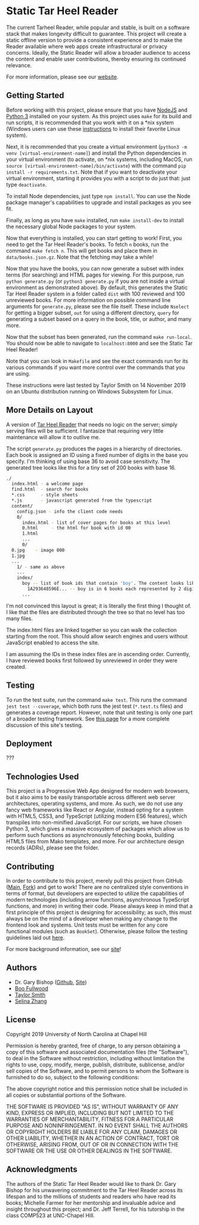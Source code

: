 # Static Tar Heel Reader

The current Tarheel Reader, while popular and stable, is built on a software stack that makes longevity difficult to guarantee. This project will create a static offline version to provide a consistent experience and to make the Reader available where web apps create infrastructural or privacy concerns. Ideally, the Static Reader will allow a broader audience to access the content and enable user contributions, thereby ensuring its continued relevance.

For more information, please see our [website](https://tarheelreader.web.unc.edu).

## Getting Started

Before working with this project, please ensure that you have [NodeJS](https://nodejs.org/en/) and [Python 3](https://www.python.org/) installed on your system. As this project uses `make` for its build and run scripts, it is recommended that you work with it on a \*nix system (Windows users can use these [instructions](https://docs.microsoft.com/en-us/windows/wsl/install-win10) to install their favorite Linux system).

Next, it is recommended that you create a virtual environment (`python3 -m venv [virtual-environment-name]`) and install the Python dependencies in your virtual environment (to activate, on \*nix systems, including MacOS, run `source [virtual-environment-name]/bin/activate`) with the command `pip install -r requirements.txt`. Note that if you want to deactivate your virtual environment, starting it provides you with a script to do just that: just type `deactivate`.

To install Node dependencies, just type `npm install`. You can use the Node package manager's capabilities to upgrade and install packages as you see fit.

Finally, as long as you have `make` installed, run `make install-dev` to install the necessary global Node packages to your system.

Now that everything is installed, you can start getting to work! First, you need to get the Tar Heel Reader's books. To fetch `n` books, run the command `make fetch n`. This will get books and place them in `data/books.json.gz`. Note that the fetching may take a while!

Now that you have the books, you can now generate a subset with index terms (for searching) and HTML pages for viewing. For this purpose, run `python generate.py` (or `python3 generate.py` if you are not inside a virtual environment as demonstrated above). By default, this generates the Static Tar Heel Reader system in a folder called `dist` with 100 reviewed and 100 unreviewed books. For more information on possible command line arguments for `generate.py`, please see the file itself. These include `Nselect` for getting a bigger subset, `out` for using a different directory, `query` for generating a subset based on a query in the book, title, or author, and many more.

Now that the subset has been generated, run the command `make run-local`. You should now be able to navigate to `localhost:8000` and see the Static Tar Heel Reader!

Note that you can look in `Makefile` and see the exact commands run for its various commands if you want more control over the commands that you are using.

These instructions were last tested by Taylor Smith on 14 November 2019 on an Ubuntu distribution running on Windows Subsystem for Linux.

## More Details on Layout

A version of [Tar Heel Reader](https://tarheelreader.org) that needs no logic on the server; simply serving files will be sufficient. I fantasize that requiring very little maintenance will allow it to outlive me.

The script `generate.py` produces the pages in a hierarchy of directories. Each book is assigned an ID using a fixed number of digits in the base you specify. I'm thinking of using base 36 to avoid case sensitivity. The generated tree looks like this for a tiny set of 200 books with base 16.

```bash
./
  index.html - a welcome page
  find.html  - search for books
  *.css      - style sheets
  *.js       - javascript generated from the typescript
  content/
    config.json - info the client code needs
    0/
      index.html - list of cover pages for books at this level
      0.html     - the html for book with id 00
      1.html
      ...
      0/
  0.jpg    - image 000
  1.jpg
  ...
    1/ - same as above
    ...
    index/
      boy -- list of book ids that contain 'boy'. The content looks like:
        1A293648596E... -- boy is in 6 books each represented by 2 digits
      ...
```

I'm not convinced this layout is great; it is literally the first thing I thought of. I like that the files are distributed through the tree so that no level has too many files.

The index.html files are linked together so you can walk the collection starting from the root. This should allow search engines and users without JavaScript enabled to access the site.

I am assuming the IDs in these index files are in ascending order. Currently, I have reviewed books first followed by unreviewed in order they were created.

## Testing

To run the test suite, run the command `make test`. This runs the command `jest test --coverage`, which both runs the jest test (`*.test.ts` files) and generates a coverage report. However, note that unit testing is only one part of a broader testing framework. See [this page](http://tarheelreader.web.unc.edu/test-coverage-report/) for a more complete discussion of this site's testing.

## Deployment  

???

## Technologies Used

This project is a Progressive Web App designed for modern web browsers, but it also aims to be easily transportable across different web server architectures, operating systems, and more. As such, we do not use any fancy web frameworks like React or Angular, instead opting for a system with HTML5, CSS3, and TypeScript (utilizing modern ES6 features), which transpiles into non-minified JavaScript. For our scripts, we have chosen Python 3, which gives a massive ecosystem of packages which allow us to perform such functions as asynchronously feteching books, building HTML5 files from Mako templates, and more. For our architecture design records (ADRs), please see the folder.

## Contributing

In order to contribute to this project, merely pull this project from GitHub ([Main](https://github.com/gbishop/static-tar-heel-reader), [Fork](https://github.com/funkshun/static-tar-heel-reader)) and get to work! There are no centralized style conventions in terms of format, but developers are expected to utilize the capabilities of modern technologies (including arrow functions, asynchronous TypeScript functions, and more) in writing their code. Please always keep in mind that a first principle of this project is designing for accessibility; as such, this must always be on the mind of a developer when making any change to the frontend look and systems. Unit tests must be written for any core functional modules (such as `BookSet`). Otherwise, please follow the testing guidelines laid out [here](http://tarheelreader.web.unc.edu/test-coverage-report).  

For more background information, see our [site](http://tarheelreader.web.unc.edu)!

## Authors

- Dr. Gary Bishop ([Github](https://github.com/gbishop), [Site](https://www.cs.unc.edu/~gb/))
- [Boo Fullwood](https://github.com/funkshun)
- [Taylor Smith](https://github.com/tas12740)
- [Selina Zhang](https://github.com/selina98)

## License

Copyright 2019 University of North Carolina at Chapel Hill

Permission is hereby granted, free of charge, to any person obtaining a copy of this software and associated documentation files (the "Software"), to deal in the Software without restriction, including without limitation the rights to use, copy, modify, merge, publish, distribute, sublicense, and/or sell copies of the Software, and to permit persons to whom the Software is furnished to do so, subject to the following conditions:

The above copyright notice and this permission notice shall be included in all copies or substantial portions of the Software.

THE SOFTWARE IS PROVIDED "AS IS", WITHOUT WARRANTY OF ANY KIND, EXPRESS OR IMPLIED, INCLUDING BUT NOT LIMITED TO THE WARRANTIES OF MERCHANTABILITY, FITNESS FOR A PARTICULAR PURPOSE AND NONINFRINGEMENT. IN NO EVENT SHALL THE AUTHORS OR COPYRIGHT HOLDERS BE LIABLE FOR ANY CLAIM, DAMAGES OR OTHER LIABILITY, WHETHER IN AN ACTION OF CONTRACT, TORT OR OTHERWISE, ARISING FROM, OUT OF OR IN CONNECTION WITH THE SOFTWARE OR THE USE OR OTHER DEALINGS IN THE SOFTWARE.

## Acknowledgments

The authors of the Static Tar Heel Reader would like to thank Dr. Gary Bishop for his unwavering commitment to the Tar Heel Reader across its lifespan and to the millions of students and readers who have read its books; Michelle Farmer for her mentorship and invaluable advice and insight throughout this project; and Dr. Jeff Terrell, for his tutorship in the class COMP523 at UNC-Chapel Hill.
